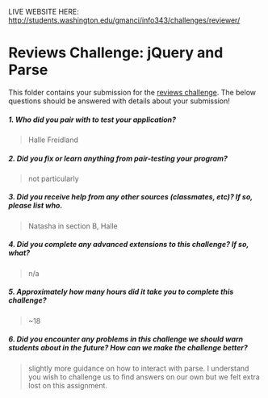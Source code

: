 LIVE WEBSITE HERE: http://students.washington.edu/gmanci/info343/challenges/reviewer/


# Reviews Challenge: jQuery and Parse

This folder contains your submission for the [reviews challenge](http://info343-joelross.rhcloud.com/challenges/reviews). The below questions should be answered with details about your submission!

##### 1. Who did you pair with to test your application? #####
> Halle Freidland

##### 2. Did you fix or learn anything from pair-testing your program? #####
> not particularly

##### 3. Did you receive help from any other sources (classmates, etc)? If so, please list who. #####
> Natasha in section B, Halle

##### 4. Did you complete any advanced extensions to this challenge? If so, what? #####
> n/a

##### 5. Approximately how many hours did it take you to complete this challenge? #####
> ~18

##### 6. Did you encounter any problems in this challenge we should warn students about in the future? How can we make the challenge better? #####
> slightly more guidance on how to interact with parse. I understand you wish to challenge us to find answers on our own but we felt extra lost on this assignment.
